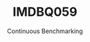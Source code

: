 ---
layout: docu
title: IMDBQ059
subtitle: Continuous Benchmarking
selected: IMDB
expanded: Benchmarking
benchmark: /individual_results/IMDBQ059.html
---